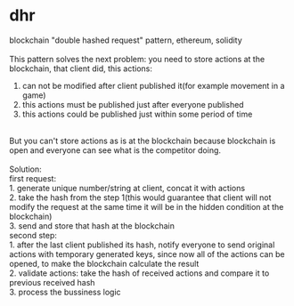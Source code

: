 # dhr
blockchain "double hashed request" pattern, ethereum, solidity<br>
<br>
This pattern solves the next problem: you need to store actions at the blockchain, that client did, this actions:<br>
1. can not be modified after client published it(for example movement in a game)<br>
2. this actions must be published just after everyone published<br>
3. this actions could be published just within some period of time<br>
<br>
But you can't store actions as is at the blockchain because blockchain is open and everyone can see what is the competitor doing.<br>
<br>
Solution:<br>
first request: <br>
1. generate unique number/string at client, concat it with actions<br>
2. take the hash from the step 1(this would guarantee that client will not modify the request at the same time it will be in the hidden condition at the blockchain)<br>
3. send and store that hash at the blockchain<br>
second step:<br>
1. after the last client published its hash, notify everyone to send original actions with temporary generated keys, since now all of the actions can be opened, to make the blockchain calculate the result<br>
2. validate actions: take the hash of received actions and compare it to previous received hash<br>
3. process the bussiness logic<br>

